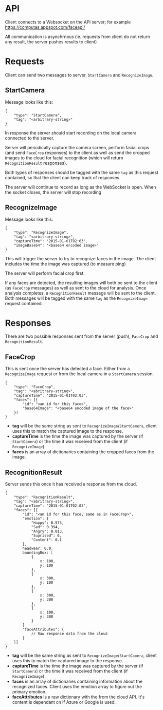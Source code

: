 # API

Client connects to a Websocket on the API server; for example https://computas.appspot.com/faceapi/

All communication is asynchrnous (ie. requests from client do not return any result, the server pushes results to client)

# Requests

Client can send two messages to server, `StartCamera` and `RecognizeImage`.

## StartCamera

Message looks like this:

    {
        "type": "StartCamera",
        "tag": "<arbitrary-string>"
    }

In response the server should start recording on the local camera connected to the server.

Server will periodically capture the camera screen, perform facial crops (and send `FaceCrop` responses)
to the client as well as send the cropped images to the cloud for facial recognition (which will return `RecognitionResult`
responses).

Both types of responses should be tagged with the same `tag` as this request contained, so that
the client can keep track of responses.

The server will continue to record as long as the WebSocket is open. When the socket closes, the
server will stop recording.

## RecognizeImage

Message looks like this:

    {
        "type": "RecognizeImage",
        "tag": "<arbitrary-string>",
        "captureTime": "2015-01-01T02:03",
        "imageBase64": "<base64 encoded image>"
    }

This will trigger the server to try to recognize faces in the image.
The client includes the time the image was captured (to measure ping)

The server will perform facial crop first.

If any faces are detected, the resulting images will both be sent to the client (as `FaceCrop` messages)
as well as sent to the cloud for analysis. Once analysis completes, a `RecognitionResult` message will
be sent to the client. Both messages will be tagged with the same `tag` as the `RecognizeImage` request
contained.

# Responses

There are two possible responses sent from the server (push), `FaceCrop` and `RecognitionResult`.

## FaceCrop

This is sent once the server has detected a face. Either from a `RecognizeImage` request or
from the local camera in a `StartCamera` session.

    {
        "type": "FaceCrop",
        "tag": "<abritrary-string>",
        "captureTime": "2015-01-01T02:03",
        "faces": [{
            "id": "<an id for this face>",
            "base64Image": "<base64 encoded image of the face>"
        }]
    }

*   **tag** will be the same string as sent to `RecognizeImage`/`StartCamera`, client uses this to match the captured image to the response.
*   **captureTime** is the time the image was captured by the server (if `StartCamera`) or the time it was received from the client (if `RecognizeImage`).
*   **faces** is an array of dictionaries containing the cropped faces from the image.

## RecognitionResult

Server sends this once it has received a response from the cloud.

    {
        "type": "RecognitionResult",
        "tag": "<abritrary-string>",
        "captureTime": "2015-01-01T02:03",
        "faces": [{
            "id": "<an id for this face, same as in FaceCrop>",
            "emotion": {
                "Happy": 0.575,
                "Sad": 0.394,
                "Angry": 0.013,
                "Suprised": 0,
                "Content": 0.1
            },
            headwear: 0.0,
            boundingBox: [
                {
                    x: 100,
                    y: 100
                },
                {
                    x: 300,
                    y: 100
                },
                {
                    x: 300,
                    y: 300
                },
                {
                    x: 100,
                    y: 300
                }
            ]
            "faceAttributes": {
                // Raw response data from the cloud
            }
        }]
    }

*   **tag** will be the same string as sent to `RecognizeImage`/`StartCamera`, client uses this to match the captured image to the response.
*   **captureTime** is the time the image was captured by the server (if `StartCamera`) or the time it was received from the client (if `RecognizeImage`).
*   **faces** is an array of dictionaries containing information about the recognized faces. Client uses the emotion array to figure out the primary emotion.
*   **faceAttributes** Is a raw dictionary with the from the cloud API. It's content is dependant on if Azure or Google is used.
